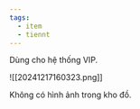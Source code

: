 ```yaml
---
tags:
  - item
  - tiennt
---
```

Dùng cho hệ thống VIP.

![[20241217160323.png]]

Không có hình ảnh trong kho đồ.